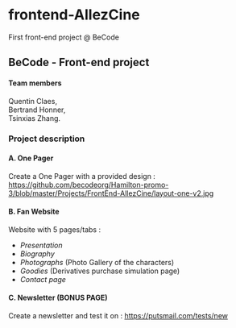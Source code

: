 # frontend-AllezCine
First front-end project @ BeCode


## BeCode - Front-end project

#### Team members

Quentin Claes,  
Bertrand Honner,  
Tsinxias Zhang.  


### Project description

#### A. One Pager

Create a One Pager with a provided design : https://github.com/becodeorg/Hamilton-promo-3/blob/master/Projects/FrontEnd-AllezCine/layout-one-v2.jpg  


#### B. Fan Website

Website with 5 pages/tabs :  
- *Presentation*
- *Biography*
- *Photographs* (Photo Gallery of the characters)
- *Goodies* (Derivatives purchase simulation page)
- *Contact page*


#### C. Newsletter (BONUS PAGE)  

Create a newsletter and test it on :  https://putsmail.com/tests/new  
